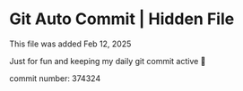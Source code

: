 # Git Auto Commit | Hidden File

This file was added Feb 12, 2025

Just for fun and keeping my daily git commit active 🤪

commit number: 374324
